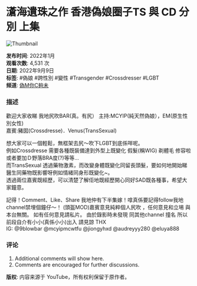 # 濸海遺珠之作 香港偽娘圈子TS 與 CD 分別 上集

![Thumbnail](https://i.ytimg.com/vi/Rw_aVnlp0JY/hqdefault.jpg?sqp=-oaymwEmCKgBEF5IWvKriqkDGQgBFQAAiEIYAdgBAeIBCggYEAIYBjgBQAE=&rs=AOn4CLDhuJD0X0jP54NHfcAG4RDwXva05Q)

**发布时间**: 2022年1月  
**观看次数**: 4,531 次  
**日期**: 2022年9月9日  
**标签**: #偽娘 #跨性別 #變性 #Transgender #Crossdresser #LGBT  
**频道**: [偽M你C夠未](https://www.youtube.com/channel/UCEgQU8INe_F5mbOkxXVEkxw)

### 描述

歡迎大家收睇 我地尻吹BAR(真。有尻） 
主持:MCYIP(純天然偽娘），EM(原生性別女性)  
嘉賓:豬囡(Crossdresse)．Venus(TransSexual)

想大家可以一個輕鬆，無框架去尻～吹下LGBT到底係咩呢。  
例如Crossdresse 需要各種既裝備達到外型上既變化 假髮(稱WIG) 剃體毛 修容啦 或者要加Ｄ野落BRA度(?)等等...  
而TransSexual 透過藥物激素，而改變身體既變化同留長頭髮，要如何地開始睇醫生同藥物既影響呀例如情緒同身形既變化~。  
透過兩位嘉賓既經歷，可以清楚了解佢地既經歷開心同好SAD既各種事，希望大家鐘意。

記得！Comment、Like、Share 我地仲有下半集嫁！嗱真係要記得follow我地channel禁埋個鐘仔～！ 
(頭盔MOD)嘉賓意見純粹個人尻吹 ，任何意見和立埸 與本台無關。 
如有任何意見請私片。 
由於錄影時未發現 同其他channel 撞名 所以前段自介有小小(真係小小)出入 請見諒 THX   
 IG: @9blowbar @mcyipmcwtfu @jiongyhxd @audreyyy280 @eluya888

### 评论
1. Additional comments will show here.
2. Comments are encouraged for further discussions.

**版权**: 内容来源于 YouTube，所有权利保留于原作者。